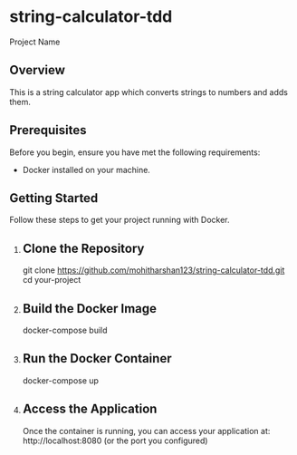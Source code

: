 # string-calculator-tdd

Project Name

Overview
---------
This is a string calculator app which converts strings to numbers and adds them.

Prerequisites
--------------
Before you begin, ensure you have met the following requirements:
- Docker installed on your machine.

Getting Started
---------------
Follow these steps to get your project running with Docker.

1. Clone the Repository
   ----------------------
   git clone https://github.com/mohitharshan123/string-calculator-tdd.git
   cd your-project

2. Build the Docker Image
   ------------------------
   docker-compose build
   
4. Run the Docker Container
   ---------------------------
   docker-compose up

5. Access the Application
   ------------------------
   Once the container is running, you can access your application at:
   http://localhost:8080 (or the port you configured)
